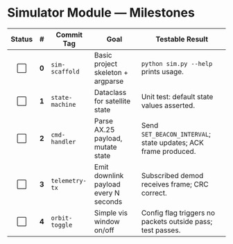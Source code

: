 # Simulator Module — Milestones

| Status |   #   | Commit Tag      | Goal                                  | Testable Result                                                |
| :----: | :---: | --------------- | ------------------------------------- | -------------------------------------------------------------- |
|   ⬜️   | **0** | `sim-scaffold`  | Basic project skeleton + argparse     | `python sim.py --help` prints usage.                           |
|   ⬜️   | **1** | `state-machine` | Dataclass for satellite state         | Unit test: default state values asserted.                      |
|   ⬜️   | **2** | `cmd-handler`   | Parse AX.25 payload, mutate state     | Send `SET_BEACON_INTERVAL`; state updates; ACK frame produced. |
|   ⬜️   | **3** | `telemetry-tx`  | Emit downlink payload every N seconds | Subscribed demod receives frame; CRC correct.                  |
|   ⬜️   | **4** | `orbit-toggle`  | Simple vis window on/off              | Config flag triggers no packets outside pass; test passes.     |
